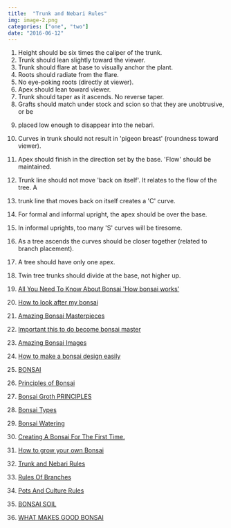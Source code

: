 ```yaml
---
title:  "Trunk and Nebari Rules"
img: image-2.png
categories: ["one", "two"]
date: "2016-06-12"
---
```


1. Height should be six times the caliper of the trunk.
2. Trunk should lean slightly toward the viewer.
3. Trunk should flare at base to visually anchor the plant.
4. Roots should radiate from the flare.
5. No eye-poking roots (directly at viewer).
6. Apex should lean toward viewer.
7. Trunk should taper as it ascends. No reverse taper.
8. Grafts should match under stock and scion so that they are unobtrusive, or be

<!--adsense-->

9. placed low enough to disappear into the nebari.
10. Curves in trunk should not result in 'pigeon breast' (roundness toward viewer).
11. Apex should finish in the direction set by the base. 'Flow' should be maintained.
12. Trunk line should not move 'back on itself'. It relates to the flow of the tree. A
13. trunk line that moves back on itself creates a 'C' curve.
14. For formal and informal upright, the apex should be over the base.
15. In informal uprights, too many 'S' curves will be tiresome.
16. As a tree ascends the curves should be closer together (related to branch
placement).
17. A tree should have only one apex.
18. Twin tree trunks should divide at the base, not higher up.


1. [All You Need To Know About Bonsai 'How bonsai works'](https://japanbonsaigarden.com/posts/posts/bonsai_care/)
2. [How to look after my bonsai](https://japanbonsaigarden.com/posts/posts/how_to_carering_your_bonsai/)
3. [Amazing Bonsai Masterpieces](https://japanbonsaigarden.com/posts/posts/masterpieses1/)
4. [Important this to do become bonsai master](https://japanbonsaigarden.com/posts/posts/masterpieses2/)
5. [Amazing Bonsai Images](https://japanbonsaigarden.com/posts/posts/bonsaipost1/)
6. [How to make a bonsai design easily](https://japanbonsaigarden.com/posts/posts/lerningguide1/)
7. [BONSAI](https://japanbonsaigarden.com/posts/posts/introduction/)
8. [Principles of Bonsai](https://japanbonsaigarden.com/posts/posts/principlesofbonsai/)
9. [Bonsai Groth PRINCIPLES](https://japanbonsaigarden.com/posts/posts/bonsaigrouthprincipals/)
10. [Bonsai Types](https://japanbonsaigarden.com/posts/posts/bonsaitypes/)
11. [Bonsai Watering](https://japanbonsaigarden.com/posts/posts/bonsaiwatering/)
12. [Creating A Bonsai For The First Time.](https://japanbonsaigarden.com/posts/posts/biginnerbasics/)
13. [How to grow your own Bonsai](https://japanbonsaigarden.com/posts/posts/bonsaigrowing/)
14. [Trunk and Nebari Rules](https://japanbonsaigarden.com/posts/posts/rulesofbonsai/)
15. [Rules Of Branches](https://japanbonsaigarden.com/posts/posts/rulesofbranches/)
16. [Pots And Culture Rules](https://japanbonsaigarden.com/posts/posts/potsandculturerules/)
17. [BONSAI SOIL](https://japanbonsaigarden.com/posts/posts/bonsaisoil/)

18. [WHAT MAKES GOOD BONSAI](https://japanbonsaigarden.com/posts/posts/whatmakesgoodbonsai/)
